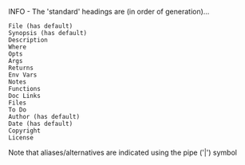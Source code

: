 INFO - The 'standard' headings are (in order of generation)...

    File (has default)
    Synopsis (has default)
    Description
    Where
    Opts
    Args
    Returns
    Env Vars
    Notes
    Functions
    Doc Links
    Files
    To Do
    Author (has default)
    Date (has default)
    Copyright
    License

Note that aliases/alternatives are indicated using the pipe ('|') symbol
